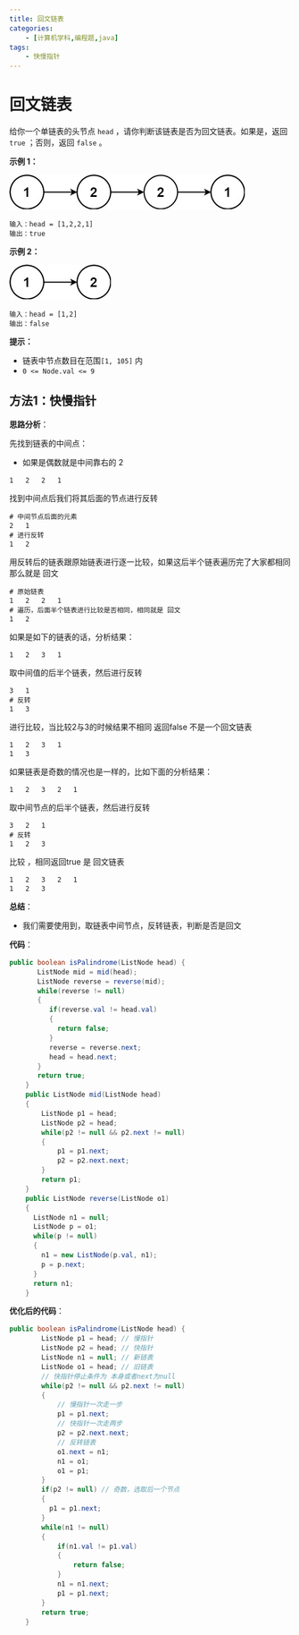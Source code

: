 ```yaml
---
title: 回文链表
categories:
    - [计算机学科,编程题,java]
tags:
    - 快慢指针
---
```


# 回文链表

给你一个单链表的头节点 `head` ，请你判断该链表是否为回文链表。如果是，返回 `true` ；否则，返回 `false` 。

 

**示例 1：**

![img](https://raw.githubusercontent.com/PigPigLetsGo/imeages/master/202401041636881.jpeg)

```
输入：head = [1,2,2,1]
输出：true
```

**示例 2：**

![img](https://raw.githubusercontent.com/PigPigLetsGo/imeages/master/202401041636873.jpeg)

```
输入：head = [1,2]
输出：false
```

 

**提示：**

-  链表中节点数目在范围`[1, 105]` 内
-  `0 <= Node.val <= 9`

## 方法1：快慢指针

**思路分析**：

先找到链表的中间点：

-  如果是偶数就是中间靠右的 2

```
1	2	2	1
```

找到中间点后我们将其后面的节点进行反转

```
# 中间节点后面的元素
2	1
# 进行反转
1	2
```

用反转后的链表跟原始链表进行逐一比较，如果这后半个链表遍历完了大家都相同那么就是 回文

```
# 原始链表
1	2	2	1
# 遍历，后面半个链表进行比较是否相同，相同就是 回文
1	2
```

如果是如下的链表的话，分析结果：

```
1	2	3	1
```

取中间值的后半个链表，然后进行反转

```
3	1
# 反转
1	3
```

进行比较，当比较2与3的时候结果不相同 返回false 不是一个回文链表

```
1	2	3	1
1	3
```

如果链表是奇数的情况也是一样的，比如下面的分析结果：

```
1	2	3	2	1
```

取中间节点的后半个链表，然后进行反转

```
3	2	1
# 反转
1	2	3
```

比较 ，相同返回true 是 回文链表

```
1	2	3	2	1
1	2	3
```

**总结**：

-  我们需要使用到，取链表中间节点，反转链表，判断是否是回文

**代码**：

```java
public boolean isPalindrome(ListNode head) {
       ListNode mid = mid(head);
       ListNode reverse = reverse(mid);
       while(reverse != null)
       {
          if(reverse.val != head.val)
          {
            return false;
          }
          reverse = reverse.next;
          head = head.next;
       }
       return true;
    }
    public ListNode mid(ListNode head)
    {
        ListNode p1 = head;
        ListNode p2 = head;
        while(p2 != null && p2.next != null)
        {
            p1 = p1.next;
            p2 = p2.next.next;
        }
        return p1;
    }
    public ListNode reverse(ListNode o1)
    {
      ListNode n1 = null;
      ListNode p = o1;
      while(p != null)
      {
        n1 = new ListNode(p.val, n1);
        p = p.next;
      }
      return n1;
    }
```

**优化后的代码**：

```java
public boolean isPalindrome(ListNode head) {
        ListNode p1 = head; // 慢指针
        ListNode p2 = head; // 快指针
        ListNode n1 = null; // 新链表
        ListNode o1 = head; // 旧链表
        // 快指针停止条件为 本身或者next为null
        while(p2 != null && p2.next != null)
        {
            // 慢指针一次走一步
            p1 = p1.next;
            // 快指针一次走两步
            p2 = p2.next.next;
            // 反转链表
            o1.next = n1;
            n1 = o1; 
            o1 = p1; 
        }
        if(p2 != null) // 奇数，选取后一个节点
        {
          p1 = p1.next;
        }
        while(n1 != null)
        {
            if(n1.val != p1.val)
            {
                return false;
            }
            n1 = n1.next;
            p1 = p1.next;
        }
        return true;
    }
```
